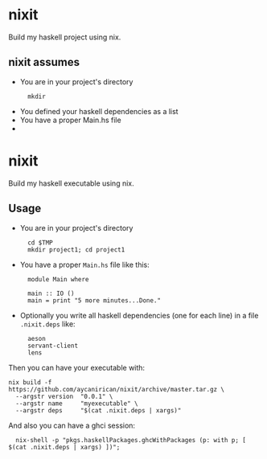 # nixit

Build my haskell project using nix.

## nixit assumes

  - You are in your project's directory
	```
	  mkdir 
	```
  - You defined your haskell dependencies as a list
  - You have a proper Main.hs file
  - 
# nixit

Build my haskell executable using nix.

## Usage

  - You are in your project's directory
    ```
      cd $TMP
      mkdir project1; cd project1
    ```
    
  - You have a proper `Main.hs` file like this:
    ```
      module Main where
      
      main :: IO ()
      main = print "5 more minutes...Done."
    ```
  - Optionally you write all haskell dependencies (one for each line)
    in a file `.nixit.deps` like:
    ```
      aeson
      servant-client
      lens
    ```
    
Then you can have your executable with:
```
nix build -f https://github.com/aycanirican/nixit/archive/master.tar.gz \
  --argstr version  "0.0.1" \
  --argstr name     "myexecutable" \
  --argstr deps     "$(cat .nixit.deps | xargs)"
```

And also you can have a ghci session:
```
  nix-shell -p "pkgs.haskellPackages.ghcWithPackages (p: with p; [ $(cat .nixit.deps | xargs) ])";
```
